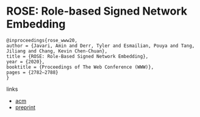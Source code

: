 # ROSE: Role-based Signed Network Embedding

```
@inproceedings{rose_www20,
author = {Javari, Amin and Derr, Tyler and Esmailian, Pouya and Tang, Jiliang and Chang, Kevin Chen-Chuan},
title = {ROSE: Role-Based Signed Network Embedding},
year = {2020},
booktitle = {Proceedings of The Web Conference (WWW)},
pages = {2782–2788}
}
```

links
- [acm](https://dl.acm.org/doi/abs/10.1145/3366423.3380038)
- [preprint](https://www.cse.msu.edu/~derrtyle/papers/www20-rolebased_signed_embedding.pdf)
